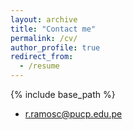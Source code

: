 ```yaml
---
layout: archive
title: "Contact me"
permalink: /cv/
author_profile: true
redirect_from:
  - /resume
---
```


{% include base_path %}


* r.ramosc@pucp.edu.pe

